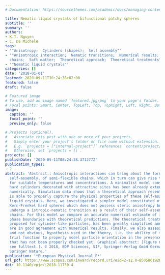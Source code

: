 ```yaml
---
# Documentation: https://sourcethemes.com/academic/docs/managing-content/

title: Nematic liquid crystals of bifunctional patchy spheres
subtitle: ''
summary: ''
authors:
- K.T. Nguyen
- C. De Michele
tags:
- '"Anisotropy;  Cylinders (shapes);  Self assembly"'
- '"Anisotropic interaction;  Nematic transitions;  Numerical results;  Particle orientation;  Semi-flexible
  chains;  Soft matter;  Theoretical approach;  Theoretical treatments"'
- '"Nematic liquid crystals"'
categories: []
date: '2018-01-01'
lastmod: 2020-09-11T10:24:38+02:00
featured: false
draft: false

# Featured image
# To use, add an image named `featured.jpg/png` to your page's folder.
# Focal points: Smart, Center, TopLeft, Top, TopRight, Left, Right, BottomLeft, Bottom, BottomRight.
image:
  caption: ''
  focal_point: ''
  preview_only: false

# Projects (optional).
#   Associate this post with one or more of your projects.
#   Simply enter your project's folder or file name without extension.
#   E.g. `projects = ["internal-project"]` references `content/project/deep-learning/index.md`.
#   Otherwise, set `projects = []`.
projects: []
publishDate: '2020-09-11T08:24:38.371277Z'
publication_types:
- 2
abstract: 'Abstract.: Anisotropic interactions can bring about the formation, through
  self-assembly, of semi-flexible chains, which in turn can give rise to nematic phases
  for suitable temperatures and concentrations. A minimalist model constituted of
  hard cylinders decorated with attractive sites has been already extensively studied
  numerically. Simulation data shows that a theoretical approach recently proposed
  is able to properly capture the physical properties of these self-assembly-driven
  liquid crystals. Here, we investigated a simpler model constituted of bifunctional
  Kern-Frenkel hard spheres which does not possess steric anisotropy but which can
  undergo a istropic-nematic transition as a result of their self-assembly into semi-flexible
  chains. For this model we compare an accurate numerical estimate of isotropic-nematic
  phase boundaries with theoretical predictions. The theoretical treatment, originally
  proposed for cylinder-like particles, has been greatly simplified and its predictions
  are in good agreement with numerical results. Finally, we also assess a crucial,
  and not obvious, hypothesis used in the theory, i.e. the ability of the Onsager
  trial function to properly model particle orientation in the presence of aggregation,
  that has not been properly checked yet. Graphical abstract: [Figure not available:
  see fulltext.]. © 2018, EDP Sciences, SIF, Springer-Verlag GmbH Germany, part of
  Springer Nature.'
publication: '*European Physical Journal E*'
url_pdf: https://www.scopus.com/inward/record.uri?eid=2-s2.0-85058619280&doi=10.1140%2fepje%2fi2018-11750-4&partnerID=40&md5=424a39b4e3abae7ed2969a802eaebaa1
doi: 10.1140/epje/i2018-11750-4
---
```

